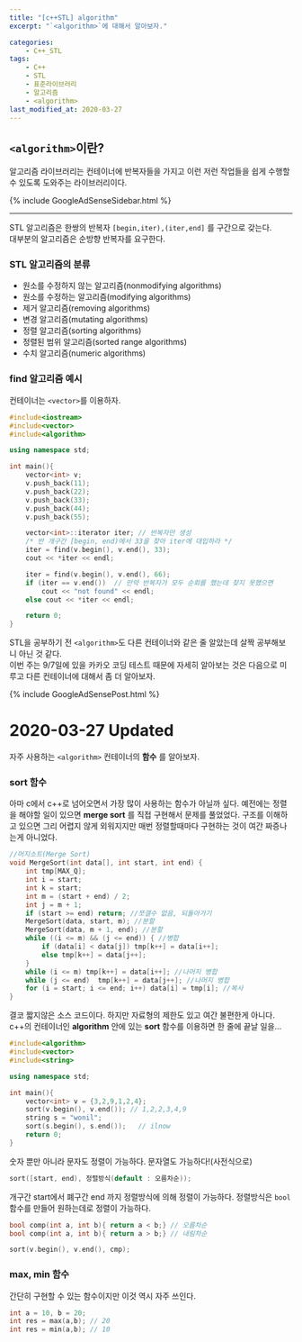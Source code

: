 ```yaml
---
title: "[c++STL] algorithm"
excerpt: "`<algorithm>`에 대해서 알아보자."

categories:
    - C++_STL
tags:
    - C++
    - STL
    - 표준라이브러리
    - 알고리즘
    - <algorithm>
last_modified_at: 2020-03-27
---
```

## `<algorithm>`이란?  
알고리즘 라이브러리는 컨테이너에 반복자들을 가지고 이런 저런 작업들을 쉽게 수행할 수 있도록 도와주는 라이브러리이다.  

{% include GoogleAdSenseSidebar.html %}

***
STL 알고리즘은 한쌍의 반복자 `[begin,iter),(iter,end]` 를 구간으로 갖는다.  
대부분의 알고리즘은 순방향 반복자를 요구한다.  

### STL 알고리즘의 분류
+ 원소를 수정하지 않는 알고리즘(nonmodifying algorithms)  
+ 원소를 수정하는 알고리즘(modifying algorithms)  
+ 제거 알고리즘(removing algorithms)
+ 변경 알고리즘(mutating algorithms)
+ 정렬 알고리즘(sorting algorithms)
+ 정렬된 범위 알고리즘(sorted range algorithms)
+ 수치 알고리즘(numeric algorithms)

### find 알고리즘 예시
컨테이너는 `<vector>`를 이용하자.
```c++
#include<iostream>
#include<vector>
#include<algorithm>

using namespace std;

int main(){
    vector<int> v;
    v.push_back(11);
    v.push_back(22);
    v.push_back(33);
    v.push_back(44);
    v.push_back(55);

    vector<int>::iterator iter; // 반복자만 생성
    /* 반 개구간 [begin, end)에서 33을 찾아 iter에 대입하라 */ 
    iter = find(v.begin(), v.end(), 33);
    cout << *iter << endl;

    iter = find(v.begin(), v.end(), 66);
	if (iter == v.end())  // 만약 반복자가 모두 순회를 했는데 찾지 못했으면
		cout << "not found" << endl;
	else cout << *iter << endl;

    return 0;
}
```

STL을 공부하기 전 `<algorithm>`도 다른 컨테이너와 같은 줄 알았는데 살짝 공부해보니 아닌 것 같다.  
이번 주는 9/7일에 있을 카카오 코딩 테스트 때문에 자세히 알아보는 것은 다음으로 미루고 다른 컨테이너에 대해서 
좀 더 알아보자.  

  {% include GoogleAdSensePost.html %}

# 2020-03-27 Updated  

자주 사용하는 `<algorithm>` 컨테이너의 **함수** 를 알아보자. 

### sort 함수  

아마 c에서 c++로 넘어오면서 가장 많이 사용하는 함수가 아닐까 싶다. 예전에는 정렬을 해야할 일이 있으면 **merge sort** 를 직접 구현해서 문제를 풀었었다. 구조를 이해하고 있으면 그리 어렵지 않게 외워지지만 매번 정렬할때마다 구현하는 것이 여간 짜증나는게 아니었다.  

```cpp  
//머지소트(Merge Sort)
void MergeSort(int data[], int start, int end) {
	int tmp[MAX_Q];
	int i = start;
	int k = start;
	int m = (start + end) / 2;
	int j = m + 1;
	if (start >= end) return; //쪼갤수 없음, 되돌아가기
	MergeSort(data, start, m); //분할
	MergeSort(data, m + 1, end); //분할
	while ((i <= m) && (j <= end)) { //병합
		if (data[i] < data[j]) tmp[k++] = data[i++];
		else tmp[k++] = data[j++];
	}
	while (i <= m) tmp[k++] = data[i++]; //나머지 병합
	while (j <= end)  tmp[k++] = data[j++]; //나머지 병합
	for (i = start; i <= end; i++) data[i] = tmp[i]; //복사
}
```

결코 짧지않은 소스 코드이다. 하지만 자료형의 제한도 있고 여간 불편한게 아니다. c++의 컨테이너인 **algorithm** 안에 있는 **sort** 함수를 이용하면 한 줄에 끝날 일을...  

```cpp  
#include<algorithm>
#include<vector>
#include<string>

using namespace std;

int main(){
    vector<int> v = {3,2,9,1,2,4}; 
    sort(v.begin(), v.end()); // 1,2,2,3,4,9
    string s = "wonil";
    sort(s.begin(), s.end());	// ilnow    
    return 0;
}
```



숫자 뿐만 아니라 문자도 정렬이 가능하다. 문자열도 가능하다!(사전식으로) 

```cpp	
sort([start, end), 정렬방식(default : 오름차순));
```

개구간 start에서 폐구간 end 까지 정렬방식에 의해 정렬이 가능하다.  정렬방식은 `bool`함수를 만들어 원하는데로 정렬이 가능하다.  

```cpp
bool comp(int a, int b){ return a < b;}	// 오름차순
bool comp(int a, int b){ return a > b;} // 내림차순

sort(v.begin(), v.end(), cmp);
```



### max, min 함수  

간단히 구현할 수 있는 함수이지만 이것 역시 자주 쓰인다.  

```cpp  
int a = 10, b = 20;
int res = max(a,b);	// 20
int res = min(a,b); // 10
```



